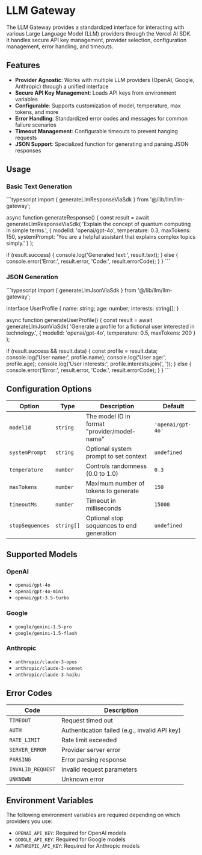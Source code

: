 # LLM Gateway

The LLM Gateway provides a standardized interface for interacting with various Large Language Model (LLM) providers through the Vercel AI SDK. It handles secure API key management, provider selection, configuration management, error handling, and timeouts.

## Features

- **Provider Agnostic**: Works with multiple LLM providers (OpenAI, Google, Anthropic) through a unified interface
- **Secure API Key Management**: Loads API keys from environment variables
- **Configurable**: Supports customization of model, temperature, max tokens, and more
- **Error Handling**: Standardized error codes and messages for common failure scenarios
- **Timeout Management**: Configurable timeouts to prevent hanging requests
- **JSON Support**: Specialized function for generating and parsing JSON responses

## Usage

### Basic Text Generation

\`\`\`typescript
import { generateLlmResponseViaSdk } from '@/lib/llm/llm-gateway';

async function generateResponse() {
  const result = await generateLlmResponseViaSdk(
    'Explain the concept of quantum computing in simple terms.',
    {
      modelId: 'openai/gpt-4o',
      temperature: 0.3,
      maxTokens: 150,
      systemPrompt: 'You are a helpful assistant that explains complex topics simply.'
    }
  );

  if (result.success) {
    console.log('Generated text:', result.text);
  } else {
    console.error('Error:', result.error, 'Code:', result.errorCode);
  }
}
\`\`\`

### JSON Generation

\`\`\`typescript
import { generateLlmJsonViaSdk } from '@/lib/llm/llm-gateway';

interface UserProfile {
  name: string;
  age: number;
  interests: string[];
}

async function generateUserProfile() {
  const result = await generateLlmJsonViaSdk<UserProfile>(
    'Generate a profile for a fictional user interested in technology.',
    {
      modelId: 'openai/gpt-4o',
      temperature: 0.5,
      maxTokens: 200
    }
  );

  if (result.success && result.data) {
    const profile = result.data;
    console.log('User name:', profile.name);
    console.log('User age:', profile.age);
    console.log('User interests:', profile.interests.join(', '));
  } else {
    console.error('Error:', result.error, 'Code:', result.errorCode);
  }
}
\`\`\`

## Configuration Options

| Option | Type | Description | Default |
|--------|------|-------------|---------|
| `modelId` | `string` | The model ID in format "provider/model-name" | `'openai/gpt-4o'` |
| `systemPrompt` | `string` | Optional system prompt to set context | `undefined` |
| `temperature` | `number` | Controls randomness (0.0 to 1.0) | `0.3` |
| `maxTokens` | `number` | Maximum number of tokens to generate | `150` |
| `timeoutMs` | `number` | Timeout in milliseconds | `15000` |
| `stopSequences` | `string[]` | Optional stop sequences to end generation | `undefined` |

## Supported Models

### OpenAI
- `openai/gpt-4o`
- `openai/gpt-4o-mini`
- `openai/gpt-3.5-turbo`

### Google
- `google/gemini-1.5-pro`
- `google/gemini-1.5-flash`

### Anthropic
- `anthropic/claude-3-opus`
- `anthropic/claude-3-sonnet`
- `anthropic/claude-3-haiku`

## Error Codes

| Code | Description |
|------|-------------|
| `TIMEOUT` | Request timed out |
| `AUTH` | Authentication failed (e.g., invalid API key) |
| `RATE_LIMIT` | Rate limit exceeded |
| `SERVER_ERROR` | Provider server error |
| `PARSING` | Error parsing response |
| `INVALID_REQUEST` | Invalid request parameters |
| `UNKNOWN` | Unknown error |

## Environment Variables

The following environment variables are required depending on which providers you use:

- `OPENAI_API_KEY`: Required for OpenAI models
- `GOOGLE_API_KEY`: Required for Google models
- `ANTHROPIC_API_KEY`: Required for Anthropic models
